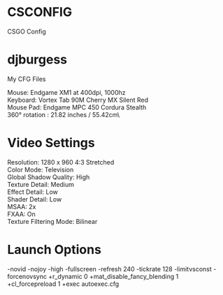 # CSCONFIG
CSGO Config

# djburgess
My CFG Files

Mouse:  Endgame XM1 at 400dpi, 1000hz\
Keyboard: Vortex Tab 90M Cherry MX Silent Red\
Mouse Pad: Endgame MPC 450 Cordura Stealth\
360° rotation : 21.82 inches / 55.42cm\

# Video Settings
Resolution: 1280 x 960 4:3 Stretched\
Color Mode: Television\
Global Shadow Quality: High\
Texture Detail: Medium\
Effect Detail: Low\
Shader Detail: Low\
MSAA: 2x\
FXAA: On\
Texture Filtering Mode: Bilinear

# Launch Options
-novid -nojoy -high -fullscreen -refresh 240 -tickrate 128 -limitvsconst -forcenovsync +r_dynamic 0 +mat_disable_fancy_blending 1 +cl_forcepreload 1 +exec autoexec.cfg
